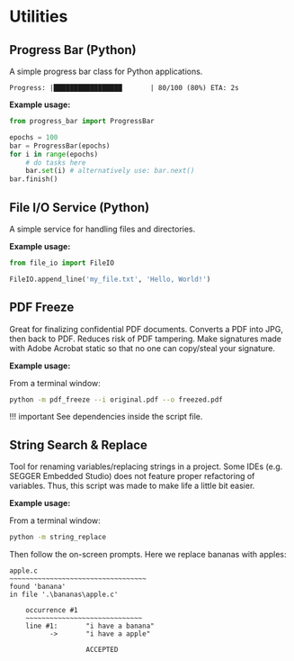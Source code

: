 # Utilities

## Progress Bar (Python)

A simple progress bar class for Python applications.

    Progress: |█████████████████       | 80/100 (80%) ETA: 2s

**Example usage:**

```python
from progress_bar import ProgressBar

epochs = 100
bar = ProgressBar(epochs)
for i in range(epochs)
    # do tasks here
    bar.set(i) # alternatively use: bar.next()
bar.finish()
```

## File I/O Service (Python)

A simple service for handling files and directories. 

**Example usage:**

```python
from file_io import FileIO

FileIO.append_line('my_file.txt', 'Hello, World!')
```

## PDF Freeze

Great for finalizing confidential PDF documents. 
Converts a PDF into JPG, then back to PDF. 
Reduces risk of PDF tampering.
Make signatures made with Adobe Acrobat static
so that no one can copy/steal your signature. 

**Example usage:**

From a terminal window:

```bash
python -m pdf_freeze --i original.pdf --o freezed.pdf
```

!!! important
    See dependencies inside the script file. 

## String Search & Replace

Tool for renaming variables/replacing strings in a project. 
Some IDEs (e.g. SEGGER Embedded Studio) does not feature
proper refactoring of variables. 
Thus, this script was made to make life a little bit easier. 

**Example usage:**

From a terminal window:

```bash
python -m string_replace
```

Then follow the on-screen prompts. 
Here we replace bananas with apples:

    apple.c
    ~~~~~~~~~~~~~~~~~~~~~~~~~~~~~~~~~~
    found 'banana'
    in file '.\bananas\apple.c'

        occurrence #1
        ~~~~~~~~~~~~~~~~~~~~~~~~~~~~~
        line #1:       "i have a banana"
              ->       "i have a apple"

                       ACCEPTED

